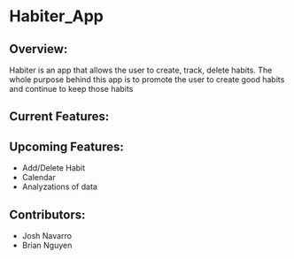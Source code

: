 # Habiter_App

## Overview:
Habiter is an app that allows the user to create, track, delete habits. The whole purpose behind this app is to promote the user to create good habits and continue to keep those habits

## Current Features:

## Upcoming Features:
- Add/Delete Habit
- Calendar
- Analyzations of data

## Contributors:
- Josh Navarro
- Brian Nguyen

